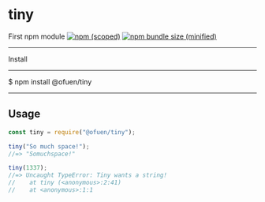# tiny
First npm module
[![npm (scoped)](https://img.shields.io/npm/v/@ofuen/tiny.svg)](https://www.npmjs.com/package/@ofuen/tiny)
[![npm bundle size (minified)](https://img.shields.io/bundlephobia/min/@ofuen/tiny.svg)](https://www.npmjs.com/package/@ofuen/tiny)
***
Install
***
$ npm install @ofuen/tiny
***
## Usage

```js
const tiny = require("@ofuen/tiny");

tiny("So much space!");
//=> "Somuchspace!"

tiny(1337);
//=> Uncaught TypeError: Tiny wants a string!
//    at tiny (<anonymous>:2:41)
//    at <anonymous>:1:1
```
